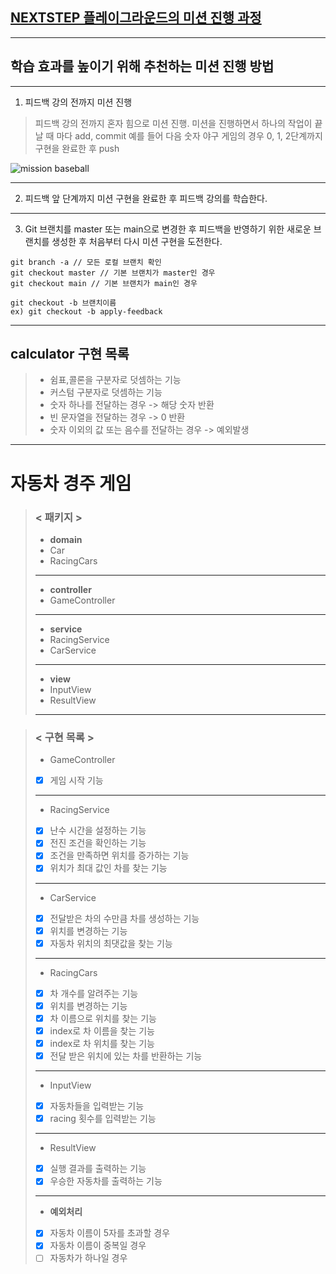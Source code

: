 ## [NEXTSTEP 플레이그라운드의 미션 진행 과정](https://github.com/next-step/nextstep-docs/blob/master/playground/README.md)

---
## 학습 효과를 높이기 위해 추천하는 미션 진행 방법

---
1. 피드백 강의 전까지 미션 진행 
> 피드백 강의 전까지 혼자 힘으로 미션 진행. 미션을 진행하면서 하나의 작업이 끝날 때 마다 add, commit
> 예를 들어 다음 숫자 야구 게임의 경우 0, 1, 2단계까지 구현을 완료한 후 push

![mission baseball](https://raw.githubusercontent.com/next-step/nextstep-docs/master/playground/images/mission_baseball.png)

---
2. 피드백 앞 단계까지 미션 구현을 완료한 후 피드백 강의를 학습한다.

---
3. Git 브랜치를 master 또는 main으로 변경한 후 피드백을 반영하기 위한 새로운 브랜치를 생성한 후 처음부터 다시 미션 구현을 도전한다.

```
git branch -a // 모든 로컬 브랜치 확인
git checkout master // 기본 브랜치가 master인 경우
git checkout main // 기본 브랜치가 main인 경우

git checkout -b 브랜치이름
ex) git checkout -b apply-feedback
```
---
## calculator 구현 목록
> - 쉼표,콜론을 구분자로 덧셈하는 기능
> - 커스텀 구분자로 덧셈하는 기능
> - 숫자 하나를 전달하는 경우 -> 해당 숫자 반환
> - 빈 문자열을 전달하는 경우 -> 0 반환
> - 숫자 이외의 값 또는 음수를 전달하는 경우 -> 예외발생
---
# 자동차 경주 게임 
>### < 패키지 >
> - __domain__
>  - Car 
>  - RacingCars 
> ---
> - __controller__
>  - GameController
> ---
> - __service__
>  - RacingService
>  - CarService
> - ---
> - __view__
>  - InputView
>  - ResultView
> - ---

>### < 구현 목록 > 
> - GameController
> - [x] 게임 시작 기능
> - ---
> - RacingService
> - [x] 난수 시간을 설정하는 기능 
> - [x] 전진 조건을 확인하는 기능
> - [x] 조건을 만족하면 위치를 증가하는 기능
> - [x] 위치가 최대 값인 차를 찾는 기능
> - ---
> - CarService
> - [x] 전달받은 차의 수만큼 차를 생성하는 기능
> - [x] 위치를 변경하는 기능 
> - [x] 자동차 위치의 최댓값을 찾는 기능
> - ---
> - RacingCars
> - [x] 차 개수를 알려주는 기능
> - [x] 위치를 변경하는 기능
> - [x] 차 이름으로 위치를 찾는 기능
> - [x] index로 차 이름을 찾는 기능
> - [x] index로 차 위치를 찾는 기능
> - [x] 전달 받은 위치에 있는 차를 반환하는 기능
> - ---
> - InputView
> - [x] 자동차들을 입력받는 기능
> - [x] racing 횟수를 입력받는 기능
> - ---
> - ResultView
> - [x] 실행 결과를 출력하는 기능
> - [x] 우승한 자동차를 출력하는 기능 
> - ---
> - __예외처리__
> - [x] 자동차 이름이 5자를 초과할 경우
> - [x] 자동차 이름이 중복일 경우
> - [ ] 자동차가 하나일 경우